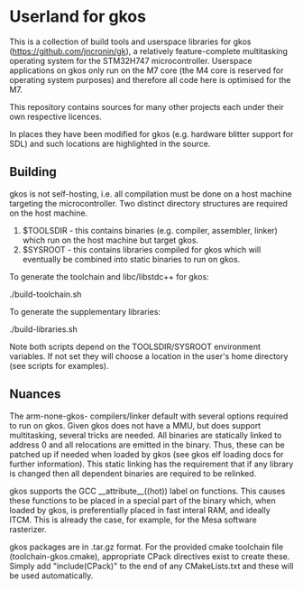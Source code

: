 # Userland for gkos #

This is a collection of build tools and userspace libraries for gkos (https://github.com/jncronin/gk), a relatively feature-complete multitasking operating system for the STM32H747 microcontroller.  Userspace applications on gkos only run on the M7 core (the M4 core is reserved for operating system purposes) and therefore all code here is optimised for the M7.

This repository contains sources for many other projects each under their own respective licences.

In places they have been modified for gkos (e.g. hardware blitter support for SDL) and such locations are highlighted in the source.


## Building ##

gkos is not self-hosting, i.e. all compilation must be done on a host machine targeting the microcontroller.  Two distinct directory structures are required on the host machine.

1) $TOOLSDIR - this contains binaries (e.g. compiler, assembler, linker) which run on the host machine but target gkos.
2) $SYSROOT - this contains libraries compiled for gkos which will eventually be combined into static binaries to run on gkos.

To generate the toolchain and libc/libstdc++ for gkos:

./build-toolchain.sh


To generate the supplementary libraries:

./build-libraries.sh


Note both scripts depend on the TOOLSDIR/SYSROOT environment variables.  If not set they will choose a location in the user's home directory (see scripts for examples).


## Nuances ##

The arm-none-gkos- compilers/linker default with several options required to run on gkos.  Given gkos does not have a MMU, but does support multitasking, several tricks are needed.  All binaries are statically linked to address 0 and all relocations are emitted in the binary.  Thus, these can be patched up if needed when loaded by gkos (see gkos elf loading docs for further information).  This static linking has the requirement that if any library is changed then all dependent binaries are required to be relinked.

gkos supports the GCC \_\_attribute\_\_((hot)) label on functions.  This causes these functions to be placed in a special part of the binary which, when loaded by gkos, is preferentially placed in fast interal RAM, and ideally ITCM.  This is already the case, for example, for the Mesa software rasterizer.

gkos packages are in .tar.gz format.  For the provided cmake toolchain file (toolchain-gkos.cmake), appropriate CPack directives exist to create these.  Simply add "include(CPack)" to the end of any CMakeLists.txt and these will be used automatically.

